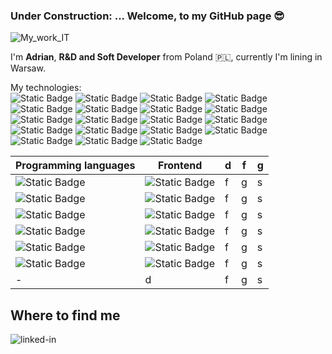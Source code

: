###  Under Construction: ... Welcome, to my GitHub page :sunglasses:
![My_work_IT](https://github.com/AdrianSzklarski/AdrianSzklarski/assets/87096333/a566caf1-d32b-4575-a14d-7458915b56db)

I'm **Adrian**, **R&D and Soft Developer** from Poland :poland:, currently I'm lining in Warsaw.

My technologies:
<br>
        ![Static Badge](https://img.shields.io/badge/testing%20library-323330?style=for-the-badge&logo=testing-library&logoColor=red) ![Static Badge](https://img.shields.io/badge/API-lightblue?style=for-the-badge&logo=api&logoColor=white)     ![Static Badge](https://img.shields.io/badge/Django-092E20?style=for-the-badge&logo=django&logoColor=white) ![Static Badge](https://img.shields.io/badge/Flask-000000?style=for-the-badge&logo=flask&logoColor=white) ![Static Badge](https://img.shields.io/badge/PostgreSQL_&&_pgAdmin_4-316192?style=for-the-badge&logo=postgresql&logoColor=white) ![Static Badge](https://img.shields.io/badge/SQLite-07405E?style=for-the-badge&logo=sqlite&logoColor=white) ![Static Badge](https://img.shields.io/badge/PyCharm-000000.svg?&style=for-the-badge&logo=PyCharm&logoColor=white) ![Static Badge](	https://img.shields.io/badge/WebStorm-000000?style=for-the-badge&logo=WebStorm&logoColor=white) ![Static Badge](https://img.shields.io/badge/Visual_Studio_Code-0078D4?style=for-the-badge&logo=visual%20studio%20code&logoColor=white) ![Static Badge](https://img.shields.io/badge/Jupyter%20-orange?style=for-the-badge&logo=Jupyter%20ide&logoColor=white) ![Static Badge](https://img.shields.io/badge/Jira-0052CC?style=for-the-badge&logo=Jira&logoColor=white) ![Static Badge](https://img.shields.io/badge/Docker-blue?style=for-the-badge&logo=Docker&logoColor=white) ![Static Badge](https://img.shields.io/badge/_GitHub-100000?style=for-the-badge&logo=github&logoColor=white) ![Static Badge](https://img.shields.io/badge/Windows-0078D6?style=for-the-badge&logo=windows&logoColor=white) ![Static Badge](https://img.shields.io/badge/Ubuntu-E95420?style=for-the-badge&logo=ubuntu&logoColor=white) ![Static Badge](https://img.shields.io/badge/Prince2Foundation-563D7C?style=for-the-badge&logo=prince&logoColor=white) ![Static Badge](https://img.shields.io/badge/Agile/Scrum-blue?style=for-the-badge&logo=agile&logoColor=white)  ![Static Badge](https://img.shields.io/badge/Linux-FCC624?style=for-the-badge&logo=linux&logoColor=black) ![Static Badge](https://img.shields.io/badge/Heroku-430098?style=for-the-badge&logo=heroku&logoColor=white) 



| Programming languages 	| Frontend 	| d 	| f 	| g 	|
|---	|---	|---	|---	|---	|
| ![Static Badge](https://img.shields.io/badge/Python_3.10_(_up)-14354C?style=for-the-badge&logo=python&logoColor=white) 	| ![Static Badge](https://img.shields.io/badge/HTML_5-E34F26?style=for-the-badge&logo=html5&logoColor=white)  	| f 	| g 	| s 	|
| ![Static Badge](https://img.shields.io/badge/JavaScript-F7DF1E?style=for-the-badge&logo=javascript&logoColor=black)	| ![Static Badge](https://img.shields.io/badge/CSS_3-1572B6?style=for-the-badge&logo=css3&logoColor=white) 	| f 	| g 	| s 	|
| ![Static Badge](https://img.shields.io/badge/C-00599C?style=for-the-badge&logo=c&logoColor=white) 	| ![Static Badge](https://img.shields.io/badge/Sass-CC6699?style=for-the-badge&logo=sass&logoColor=white) 	| f 	| g 	| s 	|
| ![Static Badge](https://img.shields.io/badge/C%2B%2B-00599C?style=for-the-badge&logo=c%2B%2B&logoColor=white)  	| ![Static Badge](https://img.shields.io/badge/React-20232A?style=for-the-badge&logo=react&logoColor=61DAFB)	| f 	| g 	| s 	|
| ![Static Badge](https://img.shields.io/badge/-Matlab_/_Simulink-FFA116?style=for-the-badge&logo=Simulink&logoColor=black) 	| ![Static Badge](https://img.shields.io/badge/Redux-593D88?style=for-the-badge&logo=redux&logoColor=white) 	| f 	| g 	| s 	|
| ![Static Badge](https://img.shields.io/badge/Fortran_Lahey_95-543DE0?style=for-the-badge&logo=Fortran&logoColor=white)  	| ![Static Badge](https://img.shields.io/badge/Bootstrap-563D7C?style=for-the-badge&logo=bootstrap&logoColor=white) 	| f 	| g 	| s 	|
| -  	| d 	| f 	| g 	| s 	|



 

## Where to find me
[<img align="left" alt="linked-in" src="https://img.shields.io/badge/linkedin-%230077B5.svg?&style=for-the-badge&logo=linkedin&logoColor=white" />](https://www.linkedin.com/in/szklarskiadrian/)




<!--
**AdrianSzklarski/AdrianSzklarski** is a ✨ _special_ ✨ repository because its `README.md` (this file) appears on your GitHub profile.

Here are some ideas to get you started:

- 🔭 I’m currently working on ...
- 🌱 I’m currently learning ...
- 👯 I’m looking to collaborate on ...
- 🤔 I’m looking for help with ...
- 💬 Ask me about ...
- 📫 How to reach me: ...
- 😄 Pronouns: ...
- ⚡ Fun fact: ...
-->
